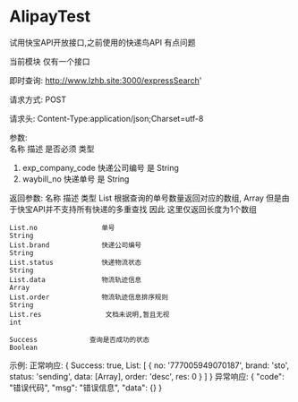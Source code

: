 # AlipayTest
试用快宝API开放接口,之前使用的快递鸟API 有点问题

当前模块 仅有一个接口

即时查询: http://www.lzhb.site:3000/expressSearch'

请求方式: POST

请求头: Content-Type:application/json;Charset=utf-8

参数:   
    名称                     描述           是否必须        类型
1.  exp_company_code     快递公司编号           是          String
2.  waybill_no           快递单号               是          String

返回参数:
    名称                    描述                                            类型
    List                 根据查询的单号数量返回对应的数组,                    Array
                        但是由于快宝API并不支持所有快递的多重查找
                        因此 这里仅返回长度为1个数组

    List.no                单号                                            String
    List.brand             快递公司编号                                     String
    List.status            快递物流状态                                     String
    List.data              物流轨迹信息                                     Array
    List.order             物流轨迹信息排序规则                             String
    List.res                文档未说明,暂且无视                             int

    Success             查询是否成功的状态                                  Boolean

示例:
正常响应:
            {
            Success: true,
            List: [
                {
                no: '777005949070187',
                brand: 'sto',
                status: 'sending',
                data: [Array],
                order: 'desc',
                res: 0
                }
            ]
            }
异常响应:
            {
            "code": "错误代码",
            "msg": "错误信息",
            "data": {}
            }


